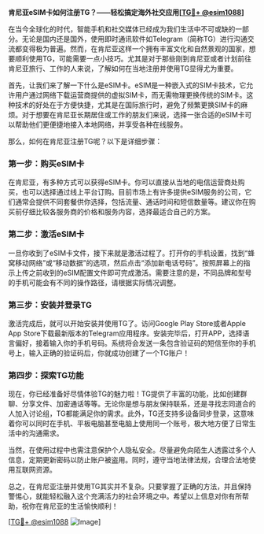 **肯尼亚eSIM卡如何注册TG？——轻松搞定海外社交应用[[TG💪+ @esim1088](https://t.me/s/esim1088)]**

在当今全球化的时代，智能手机和社交媒体已经成为我们生活中不可或缺的一部分。无论是国内还是国外，使用即时通讯软件如Telegram（简称TG）进行沟通交流都变得极为普遍。然而，在肯尼亚这样一个拥有丰富文化和自然景观的国家，想要顺利使用TG，可能需要一点小技巧。尤其是对于那些刚到肯尼亚或者计划前往肯尼亚旅行、工作的人来说，了解如何在当地注册并使用TG显得尤为重要。

首先，让我们来了解一下什么是eSIM卡。eSIM是一种嵌入式的SIM卡技术，它允许用户通过网络下载运营商提供的虚拟SIM卡，而无需物理更换传统的SIM卡。这种技术的好处在于方便快捷，尤其是在国际旅行时，避免了频繁更换SIM卡的麻烦。对于想要在肯尼亚长期居住或工作的朋友们来说，选择一张合适的eSIM卡可以帮助他们更便捷地接入本地网络，并享受各种在线服务。

那么，如何在肯尼亚注册TG呢？以下是详细步骤：

### 第一步：购买eSIM卡

在肯尼亚，有多种方式可以获得eSIM卡。你可以直接从当地的电信运营商处购买，也可以选择通过线上平台订购。目前市场上有许多提供eSIM服务的公司，它们通常会提供不同套餐供你选择，包括流量、通话时间和短信数量等。建议你在购买前仔细比较各服务商的价格和服务内容，选择最适合自己的方案。

### 第二步：激活eSIM卡

一旦你收到了eSIM卡文件，接下来就是激活过程了。打开你的手机设置，找到“蜂窝移动网络”或“移动数据”的选项，然后点击“添加新电话号码”。按照屏幕上的指示上传之前收到的eSIM配置文件即可完成激活。需要注意的是，不同品牌和型号的手机可能会有不同的操作路径，请根据实际情况调整。

### 第三步：安装并登录TG

激活完成后，就可以开始安装并使用TG了。访问Google Play Store或者Apple App Store下载最新版本的Telegram应用程序。安装完毕后，打开APP，选择语言偏好，接着输入你的手机号码。系统将会发送一条包含验证码的短信至你的手机号上，输入正确的验证码后，你就成功创建了一个TG账户！

### 第四步：探索TG功能

现在，你已经准备好尽情体验TG的魅力啦！TG提供了丰富的功能，比如创建群聊、分享文件、加密通话等等。无论你是想与朋友保持联系，还是寻找志同道合的人加入讨论组，TG都能满足你的需求。此外，TG还支持多设备同步登录，这意味着你可以同时在手机、平板电脑甚至电脑上使用同一个账号，极大地方便了日常生活中的沟通需求。

当然，在使用过程中也需注意保护个人隐私安全。尽量避免向陌生人透露过多个人信息，定期更新密码以防止账户被盗用。同时，遵守当地法律法规，合理合法地使用互联网资源。

总之，在肯尼亚注册并使用TG其实并不复杂。只要掌握了正确的方法，并且保持警惕心，就能轻松融入这个充满活力的社会环境之中。希望以上信息对你有所帮助，祝你在肯尼亚的生活愉快顺利！

[[TG💪+ @esim1088](https://t.me/s/esim1088) ![Image](https://i.postimg.cc/4NQfJmqS/Snipaste-2025-05-13-00-14-12.png)]